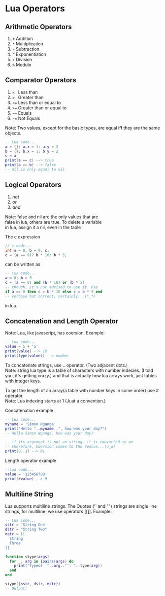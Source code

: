 <link rel="stylesheet" href="./static/style.css">

# Lua Operators

## Arithmetic Operators
 1. `+` Addition
 2. `*` Multiplication
 3. `-` Subtraction
 4. `^` Exponentiation
 5. `/` Division
 6. `%` Modulo

## Comparator Operators
 1. `< ` Less than
 2. `> ` Greater than
 3. `<=` Less than or equal to
 4. `>=` Greater than or equal to
 5. `==` Equals
 6. `~=` Not Equals

Note: Two values, except for the basic
types, are equal iff they are the same
objects.

```lua
-- Lua code...
a = {}; a.x = 1; a.y = 2
b = {}; b.x = 1; b.y = 2
c = a
print(a == c) --> true
print(a == b) --> false
-- nil is only equal to nil
```

## Logical Operators
1. <span class="special">_not_</span>
2. <span class="special">_or_</span>
3. <span class="special">_and_</span>

Note: false and nil are the only values that are  
false in lua, others are true. To delete a variable  
in lua, assign it a nil, even in the table

The c expression 
```c
// c code...
int a = 8, b = 9, c;
c = (a == 0)? b * 10: b * 5;
```
can be written as
```lua
-- Lua code...
a = 8; b = 9
c = (a == 0) and (b * 10) or (b * 5)
-- though, it's not advised to use it. Use
if a == 0 then c = b * 10 else c = b * 5 end
-- verbose but correct, certainly...(*_*)
```
in lua.

## Concatenation and Length Operator
Note: Lua, like javascript, has coersion.
Example:
```lua
-- Lua code...
value = 5 + '5'
print(value) --> 10
print(type(value)) --> number
```

To concatenate strings, use <span class="special">..</span> operator. (Two adjacent dots.)  
Note: string lua type is a table of characters with number indecies. (I told you, it's getting crazy.) and that is actually how lua arrays work, just tables with integer keys.

To get the length of an array(a table with number keys in some order) use <span class="special">#</span> operator.  
Note: Lua indexing starts at 1 (Juat a convention.)

Concatenation example
```lua
-- Lua code...
myname = 'Simon Nganga'
print("Hello "..myname..", how was your day?")
-- Hello Simon Nganga, how was your day?

-- if its argument is not an string, it is converted to on
-- therefore, Coersion comes to the rescue...(o_o)
print(0..1) --> 01
```

Length operator example
```lua
--Lua code...
value = '123456789'
print(#value) --> 9
```

## Multiline String
Lua supports multiline strings.
The Quotes ('' and "") strings are single line strings, for multiline, we use operators 
<span class='special'>[[]]</span>.
Example:

```lua
-- Lua code...
sstr = 'String One'
dstr = "String Two"
mstr = [[
  String
  Three
]]

function stype(args)
  for _, arg in ipairs(args) do
    print("Typeof '"..arg.."': "..type(arg))
  end
end

stype({sstr, dstr, mstr})
-- Output:

```
